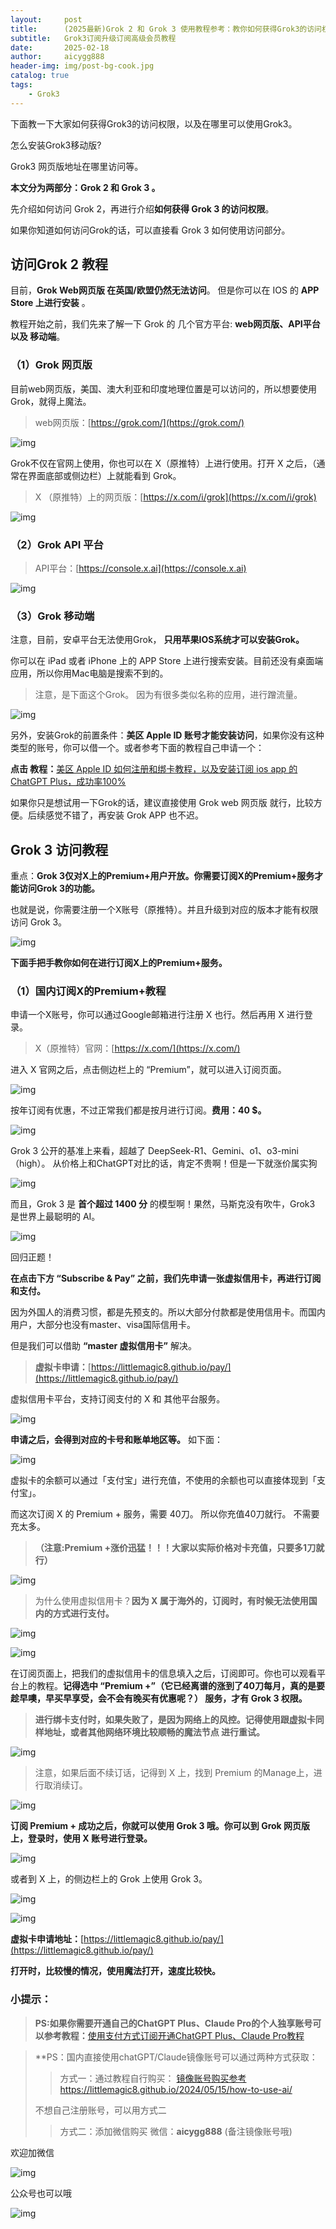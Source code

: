 ```yaml
---
layout:     post
title:      (2025最新)Grok 2 和 Grok 3 使用教程参考：教你如何获得Grok3的访问权限，内附Grok3订阅升级订阅高级会员教程
subtitle:   Grok3订阅升级订阅高级会员教程
date:       2025-02-18
author:     aicygg888
header-img: img/post-bg-cook.jpg
catalog: true
tags:
    - Grok3
---
```


下面教一下大家如何获得Grok3的访问权限，以及在哪里可以使用Grok3。

怎么安装Grok3移动版?

Grok3 网页版地址在哪里访问等。

**本文分为两部分：Grok 2 和 Grok 3 。**

先介绍如何访问 Grok 2，再进行介绍**如何获得 Grok 3 的访问权限**。

如果你知道如何访问Grok的话，可以直接看 Grok 3 如何使用访问部分。

##  访问**Grok 2 教程** 

目前，**Grok Web网页版 在英国/欧盟仍然无法访问**。 但是你可以在 IOS 的 **APP Store 上进行安装** 。

教程开始之前，我们先来了解一下 Grok 的 几个官方平台: **web网页版、API平台 以及 移动端**。

### **（1）Grok 网页版** 

目前web网页版，美国、澳大利亚和印度地理位置是可以访问的，所以想要使用Grok，就得上魔法。

> web网页版：[https://grok.com/](https://grok.com/)

![img](https://picx.zhimg.com/v2-93aa36d448f25ce7fffb96332c0fcbf3_1440w.jpg)

Grok不仅在官网上使用，你也可以在 X（原推特）上进行使用。打开 X 之后，（通常在界面底部或侧边栏）上就能看到 Grok。

> X （原推特）上的网页版：[https://x.com/i/grok](https://x.com/i/grok)

![img](https://pica.zhimg.com/v2-3791e5e13d877b3c7fff8842bf4267b2_1440w.jpg)

### **（2）Grok API 平台** 

> API平台：[https://console.x.ai](https://console.x.ai)

![img](https://picx.zhimg.com/v2-6134b5e8c0868ec3dced7e95f8bd03a9_1440w.jpg)

### **（3）Grok 移动端** 

注意，目前，安卓平台无法使用Grok， **只用苹果IOS系统才可以安装Grok。**

你可以在 iPad 或者 iPhone 上的 APP Store 上进行搜索安装。目前还没有桌面端应用，所以你用Mac电脑是搜索不到的。

> 注意，是下面这个Grok。 因为有很多类似名称的应用，进行蹭流量。

![img](https://pic4.zhimg.com/v2-bef50a9417e40c950d401c9eed97f161_1440w.jpg)

另外，安装Grok的前置条件：**美区 Apple ID 账号才能安装访问**，如果你没有这种类型的账号，你可以借一个。或者参考下面的教程自己申请一个：

**点击 教程：**[美区 Apple ID 如何注册和绑卡教程，以及安装订阅 ios app 的 ChatGPT Plus，成功率100%](https://littlemagic8.github.io/2024/12/28/apple-id-use-ChatGPT/)

如果你只是想试用一下Grok的话，建议直接使用 Grok web 网页版 就行，比较方便。后续感觉不错了，再安装 Grok APP 也不迟。

## **Grok 3 访问教程** 

重点：**Grok 3仅对X上的Premium+用户开放。你需要订阅X的Premium+服务才能访问Grok 3的功能。**

也就是说，你需要注册一个X账号（原推特）。并且升级到对应的版本才能有权限访问 Grok 3。

![img](https://picx.zhimg.com/v2-399f2ff06d12ff2769534bfc1e15ce43_1440w.jpg)

**下面手把手教你如何在进行订阅X上的Premium+服务。**

### **（1）国内订阅X的Premium+教程** 

申请一个X账号，你可以通过Google邮箱进行注册 X 也行。然后再用 X 进行登录。

> X（原推特）官网：[https://x.com/](https://x.com/)

进入 X 官网之后，点击侧边栏上的 “Premium”，就可以进入订阅页面。

![img](https://pic3.zhimg.com/v2-93ff3e28a62aa8a9c66143b626a0c2ba_1440w.jpg)

按年订阅有优惠，不过正常我们都是按月进行订阅。**费用：40 $。**

![img](https://pic1.zhimg.com/v2-39787c18d8cd6c2745081d5908608958_1440w.jpg)

Grok 3 公开的基准上来看，超越了 DeepSeek-R1、Gemini、o1、o3-mini（high）。 从价格上和ChatGPT对比的话，肯定不贵啊！但是一下就涨价属实狗

![img](https://picx.zhimg.com/v2-b9cd3c660c8613a286695ef23f3e3285_1440w.jpg)

而且，Grok 3 是 **首个超过 1400 分** 的模型啊！果然，马斯克没有吹牛，Grok3 是世界上最聪明的 AI。

![img](https://pic2.zhimg.com/v2-ef9f6f1271f74e539fa52cb69ba910e1_1440w.jpg)

回归正题！

**在点击下方 “Subscribe & Pay” 之前，我们先申请一张虚拟信用卡，再进行订阅和支付。**

因为外国人的消费习惯，都是先预支的。所以大部分付款都是使用信用卡。而国内用户，大部分也没有master、visa国际信用卡。

但是我们可以借助 **“master 虚拟信用卡”** 解决。

> **虚拟卡申请：**[https://littlemagic8.github.io/pay/](https://littlemagic8.github.io/pay/)

虚拟信用卡平台，支持订阅支付的 X 和 其他平台服务。

![img](https://pic2.zhimg.com/v2-f7570475ec775e089db1c5e04e56fca9_1440w.jpg)

**申请之后，会得到对应的卡号和账单地区等。** 如下面：

![img](https://pic4.zhimg.com/v2-93d391a4eb6963c3b4a5fec6c3fcf477_1440w.jpg)

虚拟卡的余额可以通过「支付宝」进行充值，不使用的余额也可以直接体现到「支付宝」。

而这次订阅 X 的 Premium + 服务，需要 40刀。 所以你充值40刀就行。 不需要充太多。

> **（注意:Premium +涨价迅猛！！！大家以实际价格对卡充值，只要多1刀就行）**

![img](https://pic1.zhimg.com/v2-dac4cfa033ecc7a9116ec99cff4cd05c_1440w.jpg)

> 为什么使用虚拟信用卡？**因为 X 属于海外的，订阅时，有时候无法使用国内的方式进行支付。**

![img](https://pica.zhimg.com/v2-b9d4383b134fc6e6d3f7091b50254112_1440w.jpg)

![img](https://pic1.zhimg.com/v2-39787c18d8cd6c2745081d5908608958_1440w.jpg)

在订阅页面上，把我们的虚拟信用卡的信息填入之后，订阅即可。你也可以观看平台上的教程。**记得选中 “Premium +”（它已经离谱的涨到了40刀每月，真的是要趁早噢，早买早享受，会不会有晚买有优惠呢？） 服务，才有 Grok 3 权限。**

> **进行绑卡支付时，如果失败了，是因为网络上的风控。记得使用跟虚拟卡同样地址，或者其他网络环境比较顺畅的魔法节点 进行重试。**

![img](https://pic4.zhimg.com/v2-c75af33f016edd1c1d60f22794faff65_1440w.jpg)

> 注意，如果后面不续订话，记得到 X 上，找到 Premium 的Manage上，进行取消续订。

![img](https://pic4.zhimg.com/v2-12456c65c000b9fbb3882bcd149c711f_1440w.jpg)

**订阅 Premium + 成功之后，你就可以使用 Grok 3 哦。你可以到 Grok 网页版上，登录时，使用 X 账号进行登录。**

![img](https://pic1.zhimg.com/v2-9ec397e13468aa0e5102d71b0d372eb8_1440w.jpg)

或者到 X 上，的侧边栏上的 Grok 上使用 Grok 3。

![img](https://pic2.zhimg.com/v2-e46aa9f2e9396c170b6cf3537e508695_1440w.jpg)

![img](https://pic2.zhimg.com/v2-36da696f27f77215cdd14072657fb707_1440w.jpg)

**虚拟卡申请地址：**[https://littlemagic8.github.io/pay/](https://littlemagic8.github.io/pay/)

**打开时，比较慢的情况，使用魔法打开，速度比较快。**

### **小提示：**

>  **PS:如果你需要开通自己的ChatGPT Plus、Claude Pro的个人独享账号可以参考教程：**[使用支付方式订阅开通ChatGPT Plus、Claude Pro教程](https://littlemagic8.github.io/2024/12/09/ChatGPT-and-Cluade/)

> **PS：国内直接使用chatGPT/Claude镜像账号可以通过两种方式获取：
>
> > 方式一：通过教程自行购买：
> > [镜像账号购买参考](https://littlemagic8.github.io/2024/05/15/how-to-use-ai/) https://littlemagic8.github.io/2024/05/15/how-to-use-ai/
>
> 不想自己注册账号，可以用方式二
>
> > 方式二：添加微信购买
> > 微信：**aicygg888** (备注镜像账号哦)

欢迎加微信

![img](https://picx.zhimg.com/80/v2-b1c8f90bffc8b2f4f32ab07a08a4ede6_720w.png)

公众号也可以哦

![img](https://pic1.zhimg.com/80/v2-4e622b64238b20948a02e0c988ca5704_720w.png)